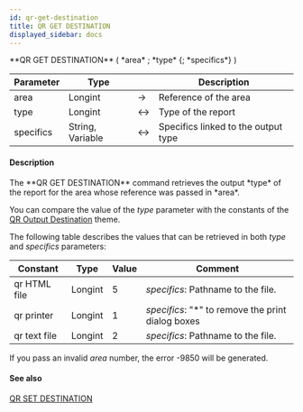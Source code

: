 ```yaml
---
id: qr-get-destination
title: QR GET DESTINATION
displayed_sidebar: docs
---
```


<!--REF #_command_.QR GET DESTINATION.Syntax-->**QR GET DESTINATION** ( *area* ; *type* {; *specifics*} )<!-- END REF-->
<!--REF #_command_.QR GET DESTINATION.Params-->
| Parameter | Type |  | Description |
| --- | --- | --- | --- |
| area | Longint | -> | Reference of the area |
| type | Longint | <-> | Type of the report |
| specifics | String, Variable | <-> | Specifics linked to the output type |

<!-- END REF-->

#### Description 

<!--REF #_command_.QR GET DESTINATION.Summary-->The **QR GET DESTINATION** command retrieves the output *type* of the report for the area whose reference was passed in *area*.<!-- END REF--> 

You can compare the value of the *type* parameter with the constants of the [QR Output Destination](/4Dv20R6/4D/20-R6/QR-Output-Destination.302-6958458.en.html) theme.

The following table describes the values that can be retrieved in both *type* and *specifics* parameters:

| Constant     | Type    | Value | Comment                                            |
| ------------ | ------- | ----- | -------------------------------------------------- |
| qr HTML file | Longint | 5     | *specifics*: Pathname to the file.                 |
| qr printer   | Longint | 1     | *specifics*: "\*" to remove the print dialog boxes |
| qr text file | Longint | 2     | *specifics*: Pathname to the file.                 |

If you pass an invalid *area* number, the error -9850 will be generated.

#### See also 
[QR SET DESTINATION](qr-set-destination.md)  